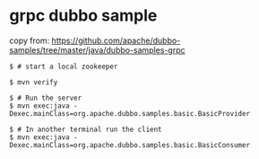 # grpc dubbo sample

copy from: https://github.com/apache/dubbo-samples/tree/master/java/dubbo-samples-grpc

```
$ # start a local zookeeper

$ mvn verify

$ # Run the server
$ mvn exec:java -Dexec.mainClass=org.apache.dubbo.samples.basic.BasicProvider

$ # In another terminal run the client
$ mvn exec:java -Dexec.mainClass=org.apache.dubbo.samples.basic.BasicConsumer
```